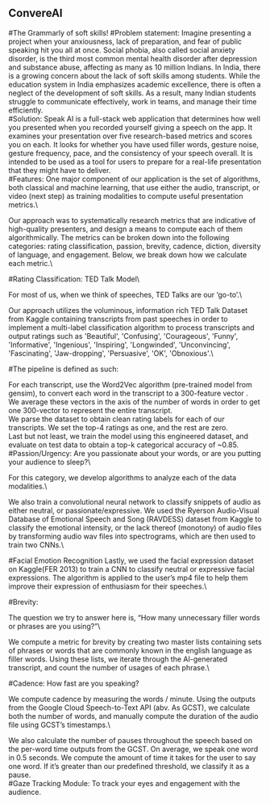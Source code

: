 ## ConvereAI
#The Grammarly of soft skills!
#Problem statement:
Imagine presenting a project when your anxiousness, lack of preparation, and fear of public speaking hit 
you all at once. Social phobia, also called social anxiety disorder, is the third most common mental 
health disorder after depression and substance abuse, affecting as many as 10 million Indians.
In India, there is a growing concern about the lack of soft skills among students. While the education 
system in India emphasizes academic excellence, there is often a neglect of the development of soft 
skills. As a result, many Indian students struggle to communicate effectively, work in teams, and manage 
their time efficiently.\
#Solution:
Speak AI is a full-stack web application that determines how well you presented when you recorded 
yourself giving a speech on the app. It examines your presentation over five research-based metrics and 
scores you on each. It looks for whether you have used filler words, gesture noise, gesture frequency, 
pace, and the consistency of your speech overall. It is intended to be used as a tool for users to prepare 
for a real-life presentation that they might have to deliver.\
#Features:
One major component of our application is the set of algorithms, both classical and machine learning, that use either the audio, transcript, or video (next step) as training modalities to compute useful presentation metrics.\

Our approach was to systematically research metrics that are indicative of high-quality presenters, and design a means to compute each of them algorithmically. The metrics can be broken down into the following categories: rating classification, passion, brevity, cadence, diction, diversity of language, and engagement. Below, we break down how we calculate each metric.\

#Rating Classification: TED Talk Model\

For most of us, when we think of speeches, TED Talks are our ‘go-to’.\

Our approach utilizes the voluminous, information rich TED Talk Dataset from Kaggle containing transcripts from past speeches in order to implement a multi-label classification algorithm to process transcripts and output ratings such as 'Beautiful', 'Confusing', 'Courageous', 'Funny', 'Informative', 'Ingenious', 'Inspiring', 'Longwinded', 'Unconvincing', 'Fascinating', 'Jaw-dropping', 'Persuasive', 'OK', 'Obnoxious'.\

#The pipeline is defined as such:

For each transcript, use the Word2Vec algorithm (pre-trained model from gensim), to convert each word in the transcript to a 300-feature vector .\
We average these vectors in the axis of the number of words in order to get one 300-vector to represent the entire transcript.\
We parse the dataset to obtain clean rating labels for each of our transcripts. We set the top-4 ratings as one, and the rest are zero.\
Last but not least, we train the model using this engineered dataset, and evaluate on test data to obtain a top-k categorical accuracy of ~0.85.\
#Passion/Urgency: Are you passionate about your words, or are you putting your audience to sleep?\

For this category, we develop algorithms to analyze each of the data modalities.\


We also train a convolutional neural network to classify snippets of audio as either neutral, or passionate/expressive. We used the Ryerson Audio-Visual Database of Emotional Speech and Song (RAVDESS) dataset from Kaggle to classify the emotional intensity, or the lack thereof (monotony) of audio files by transforming audio wav files into spectrograms, which are then used to train two CNNs.\

#Facial Emotion Recognition
Lastly, we used the facial expression dataset on Kaggle(FER 2013) to train a CNN to classify neutral or expressive facial expressions. The algorithm is applied to the user’s mp4 file to help them improve their expression of enthusiasm for their speeches.\

#Brevity:

The question we try to answer here is, “How many unnecessary filler words or phrases are you using?”\

We compute a metric for brevity by creating two master lists containing sets of phrases or words that are commonly known in the english language as filler words. Using these lists, we iterate through the AI-generated transcript, and count the number of usages of each phrase.\

#Cadence: How fast are you speaking?

We compute cadence by measuring the words / minute. Using the outputs from the Google Cloud Speech-to-Text API (abv. As GCST), we calculate both the number of words, and manually compute the duration of the audio file using GCST’s timestamps.\

We also calculate the number of pauses throughout the speech based on the per-word time outputs from the GCST. On average, we speak one word in 0.5 seconds. We compute the amount of time it takes for the user to say one word. If it’s greater than our predefined threshold, we classify it as a pause.\
#Gaze Tracking Module:
To track your eyes and engagement with the audience.


